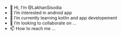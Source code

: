 - 👋 Hi, I’m @LakhanSisodia
- 👀 I’m interested in android app
- 🌱 I’m currently learning kotlin and app developement
- 💞️ I’m looking to collaborate on ...
- 📫 How to reach me ...

<!---
LakhanSisodia/LakhanSisodia is a ✨ special ✨ repository because its `README.md` (this file) appears on your GitHub profile.
You can click the Preview link to take a look at your changes.
--->
